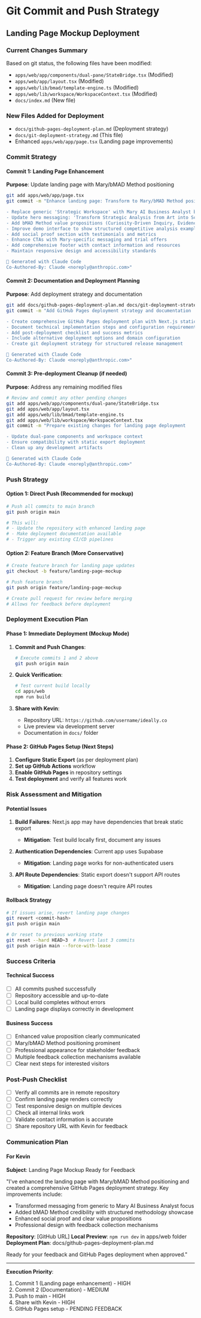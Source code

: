 # Git Commit and Push Strategy
## Landing Page Mockup Deployment

### Current Changes Summary
Based on git status, the following files have been modified:
- `apps/web/app/components/dual-pane/StateBridge.tsx` (Modified)
- `apps/web/app/layout.tsx` (Modified) 
- `apps/web/lib/bmad/template-engine.ts` (Modified)
- `apps/web/lib/workspace/WorkspaceContext.tsx` (Modified)
- `docs/index.md` (New file)

### New Files Added for Deployment
- `docs/github-pages-deployment-plan.md` (Deployment strategy)
- `docs/git-deployment-strategy.md` (This file)
- Enhanced `apps/web/app/page.tsx` (Landing page improvements)

### Commit Strategy

#### Commit 1: Landing Page Enhancement
**Purpose**: Update landing page with Mary/bMAD Method positioning

```bash
git add apps/web/app/page.tsx
git commit -m "Enhance landing page: Transform to Mary/bMAD Method positioning

- Replace generic 'Strategic Workspace' with Mary AI Business Analyst branding
- Update hero messaging: 'Transform Strategic Analysis from Art into Science'
- Add bMAD Method value propositions (Curiosity-Driven Inquiry, Evidence-Based Analysis, Numbered Options Protocol)
- Improve demo interface to show structured competitive analysis example
- Add social proof section with testimonials and metrics
- Enhance CTAs with Mary-specific messaging and trial offers
- Add comprehensive footer with contact information and resources
- Maintain responsive design and accessibility standards

🤖 Generated with Claude Code
Co-Authored-By: Claude <noreply@anthropic.com>"
```

#### Commit 2: Documentation and Deployment Planning
**Purpose**: Add deployment strategy and documentation

```bash
git add docs/github-pages-deployment-plan.md docs/git-deployment-strategy.md docs/index.md
git commit -m "Add GitHub Pages deployment strategy and documentation

- Create comprehensive GitHub Pages deployment plan with Next.js static export
- Document technical implementation steps and configuration requirements  
- Add post-deployment checklist and success metrics
- Include alternative deployment options and domain configuration
- Create git deployment strategy for structured release management

🤖 Generated with Claude Code  
Co-Authored-By: Claude <noreply@anthropic.com>"
```

#### Commit 3: Pre-deployment Cleanup (if needed)
**Purpose**: Address any remaining modified files

```bash
# Review and commit any other pending changes
git add apps/web/app/components/dual-pane/StateBridge.tsx
git add apps/web/app/layout.tsx
git add apps/web/lib/bmad/template-engine.ts
git add apps/web/lib/workspace/WorkspaceContext.tsx
git commit -m "Prepare existing changes for landing page deployment

- Update dual-pane components and workspace context
- Ensure compatibility with static export deployment
- Clean up any development artifacts

🤖 Generated with Claude Code
Co-Authored-By: Claude <noreply@anthropic.com>"
```

### Push Strategy

#### Option 1: Direct Push (Recommended for mockup)
```bash
# Push all commits to main branch
git push origin main

# This will:
# - Update the repository with enhanced landing page
# - Make deployment documentation available
# - Trigger any existing CI/CD pipelines
```

#### Option 2: Feature Branch (More Conservative)
```bash
# Create feature branch for landing page updates
git checkout -b feature/landing-page-mockup

# Push feature branch
git push origin feature/landing-page-mockup

# Create pull request for review before merging
# Allows for feedback before deployment
```

### Deployment Execution Plan

#### Phase 1: Immediate Deployment (Mockup Mode)
1. **Commit and Push Changes**:
   ```bash
   # Execute commits 1 and 2 above
   git push origin main
   ```

2. **Quick Verification**:
   ```bash
   # Test current build locally
   cd apps/web
   npm run build
   ```

3. **Share with Kevin**:
   - Repository URL: `https://github.com/username/ideally.co`
   - Live preview via development server
   - Documentation in `docs/` folder

#### Phase 2: GitHub Pages Setup (Next Steps)
1. **Configure Static Export** (as per deployment plan)
2. **Set up GitHub Actions** workflow
3. **Enable GitHub Pages** in repository settings
4. **Test deployment** and verify all features work

### Risk Assessment and Mitigation

#### Potential Issues
1. **Build Failures**: Next.js app may have dependencies that break static export
   - **Mitigation**: Test build locally first, document any issues
   
2. **Authentication Dependencies**: Current app uses Supabase
   - **Mitigation**: Landing page works for non-authenticated users
   
3. **API Route Dependencies**: Static export doesn't support API routes  
   - **Mitigation**: Landing page doesn't require API routes

#### Rollback Strategy
```bash
# If issues arise, revert landing page changes
git revert <commit-hash>
git push origin main

# Or reset to previous working state
git reset --hard HEAD~3  # Revert last 3 commits
git push origin main --force-with-lease
```

### Success Criteria

#### Technical Success
- [ ] All commits pushed successfully
- [ ] Repository accessible and up-to-date
- [ ] Local build completes without errors
- [ ] Landing page displays correctly in development

#### Business Success  
- [ ] Enhanced value proposition clearly communicated
- [ ] Mary/bMAD Method positioning prominent
- [ ] Professional appearance for stakeholder feedback
- [ ] Multiple feedback collection mechanisms available
- [ ] Clear next steps for interested visitors

### Post-Push Checklist
- [ ] Verify all commits are in remote repository
- [ ] Confirm landing page renders correctly
- [ ] Test responsive design on multiple devices  
- [ ] Check all internal links work
- [ ] Validate contact information is accurate
- [ ] Share repository URL with Kevin for feedback

### Communication Plan

#### For Kevin
**Subject**: Landing Page Mockup Ready for Feedback

"I've enhanced the landing page with Mary/bMAD Method positioning and created a comprehensive GitHub Pages deployment strategy. Key improvements include:

- Transformed messaging from generic to Mary AI Business Analyst focus
- Added bMAD Method credibility with structured methodology showcase
- Enhanced social proof and clear value propositions
- Professional design with feedback collection mechanisms

**Repository**: [GitHub URL]
**Local Preview**: `npm run dev` in apps/web folder
**Deployment Plan**: docs/github-pages-deployment-plan.md

Ready for your feedback and GitHub Pages deployment when approved."

---

**Execution Priority**: 
1. Commit 1 (Landing page enhancement) - HIGH
2. Commit 2 (Documentation) - MEDIUM  
3. Push to main - HIGH
4. Share with Kevin - HIGH
5. GitHub Pages setup - PENDING FEEDBACK